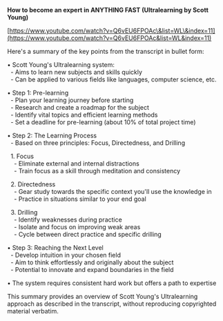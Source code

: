 **How to become an expert in ANYTHING FAST (Ultralearning by Scott Young)**

[https://www.youtube.com/watch?v=Q6vEU6FPOAc\&list=WL\&index=11](https://www.youtube.com/watch?v=Q6vEU6FPOAc&list=WL&index=11)

Here's a summary of the key points from the transcript in bullet form:

• Scott Young's Ultralearning system:  
  \- Aims to learn new subjects and skills quickly  
  \- Can be applied to various fields like languages, computer science, etc.

• Step 1: Pre-learning  
  \- Plan your learning journey before starting  
  \- Research and create a roadmap for the subject  
  \- Identify vital topics and efficient learning methods  
  \- Set a deadline for pre-learning (about 10% of total project time)

• Step 2: The Learning Process  
  \- Based on three principles: Focus, Directedness, and Drilling

  1\. Focus  
    \- Eliminate external and internal distractions  
    \- Train focus as a skill through meditation and consistency

  2\. Directedness  
    \- Gear study towards the specific context you'll use the knowledge in  
    \- Practice in situations similar to your end goal

  3\. Drilling  
    \- Identify weaknesses during practice  
    \- Isolate and focus on improving weak areas  
    \- Cycle between direct practice and specific drilling

• Step 3: Reaching the Next Level  
  \- Develop intuition in your chosen field  
  \- Aim to think effortlessly and originally about the subject  
  \- Potential to innovate and expand boundaries in the field

• The system requires consistent hard work but offers a path to expertise

This summary provides an overview of Scott Young's Ultralearning approach as described in the transcript, without reproducing copyrighted material verbatim.  
